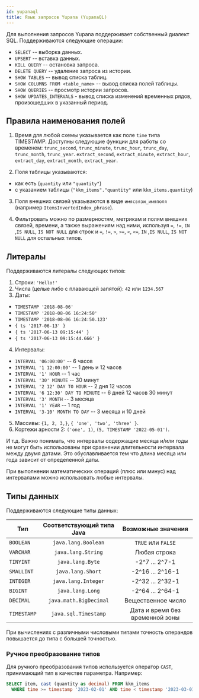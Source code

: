 ```yaml
---
id: yupanaql
title: Язык запросов Yupana (YupanaQL)
---
```


Для выполнения запросов Yupana поддерживает собственный диалект SQL.  Поддерживаются следующие операции:

 - `SELECT` -- выборка данных.
 - `UPSERT` -- вставка данных.
 - `KILL QUERY` -- остановка запроса.
 - `DELETE QUERY` -- удаление запроса из истории.
 - `SHOW TABLES` -- вывод списка таблиц.
 - `SHOW COLUMNS FROM <table_name>` -- вывод списка полей таблицы.
 - `SHOW QUERIES` -- просмотр истории запросов.
 - `SHOW UPDATES_INTERVALS` - вывод списка изменений временных рядов, произошедших в указанный период.

## Правила наименования полей

1. Время для любой схемы указывается как поле `time` типа TIMESTAMP. Доступны следующие функции для работы со временем:
 `trunc_second`, `trunc_minute`, `trunc_hour`, `trunc_day`, `trunc_month`, `trunc_year`.
 `extract_second`, `extract_minute`, `extract_hour`, `extract_day`, `extract_month`, `extract_year`.

2. Поля таблицы указываются:
 - как есть (`quantity` или `"quantity"`)
 - с указанием таблицы (`"kkm_items"."quantity"` или `kkm_items.quantity`)

3. Поля внешних связей указываются в виде `имясвязи_имяполя` (например `ItemsInvertedIndex_phrase`).

4. Фильтровать можно по размерностям, метрикам и полям внешних связей, времени, а также выражениям над ними,
   используя `=`, `!=`, `IN` ,`IS NULL`, `IS NOT NULL` для строк и `=`, `!=`, `>`, `>=`, `<`, `<=`, `IN` ,`IS NULL`,
   `IS NOT NULL` для остальных типов.

## Литералы

Поддерживаются литералы следующих типов:

1. Строки: `'Hello!'`
2. Числа (целые либо с плавающей запятой): `42` или `1234.567`
3. Даты:
 - `TIMESTAMP '2018-08-06'`
 - `TIMESTAMP '2018-08-06 16:24:50'`
 - `TIMESTAMP '2018-08-06 16:24:50.123'`
 - `{ ts '2017-06-13' }`
 - `{ ts '2017-06-13 09:15:44' }`
 - `{ ts '2017-06-13 09:15:44.666' }`
4. Интервалы:
 - `INTERVAL '06:00:00'` -- 6 часов
 - `INTERVAL '1 12:00:00'` -- 1 день и 12 часов
 - `INTERVAL '1' HOUR` -- 1 час
 - `INTERVAL '30' MINUTE` -- 30 минут
 - `INTERVAL '2 12' DAY TO HOUR` -- 2 дня 12 часов
 - `INTERVAL '6 12:30' DAY TO MINUTE` -- 6 дней 12 часов 30 минут
 - `INTERVAL '3' MONTH` -- 3 месяца
 - `INTERVAL '1' YEAR` -- 1 год
 - `INTERVAL '3-10' MONTH TO DAY` -- 3 месяца и 10 дней
5. Массивы: `{1, 2, 3,}`, `{ 'one', 'two', 'three' }`.
6. Кортежи арности 2: `('one', 1)`, `(5, TIMESTAMP '2022-05-01')`.

И т.д.  Важно понимать, что интервалы содержащие месяца и/или годы не могут быть использованы при сравнении длительности
интервала между двумя датами.  Это обуславливается тем что длина месяца или года зависит от определенной даты.

При выполнении математических операций (плюс или минус) над интервалами можно использовать любые интервалы.

## Типы данных

Поддерживаются следующие типы данных:

| Тип         | Соответствующий типа Java | Возможные значения              |
|-------------|:-------------------------:|:-------------------------------:|
| `BOOLEAN`   | `java.lang.Boolean`       | `TRUE` или `FALSE`              |
| `VARCHAR`   | `java.lang.String`        | Любая строка                    |
| `TINYINT`   | `java.lang.Byte`          | -2^7 ... 2^7-1                  |
| `SMALLINT`  | `java.lang.Short`         | -2^16 ... 2^16-1                |
| `INTEGER`   | `java.lang.Integer`       | -2^32 ... 2^32-1                |
| `BIGINT`    | `java.lang.Long`          | -2^64 ... 2^64-1                |
| `DECIMAL`   | `java.math.BigDecimal`    | Вещественное число              |
| `TIMESTAMP` | `java.sql.Timestamp`      | Дата и время без временной зоны |

При вычислениях с различными числовыми типами точность операндов повышается до типа с большей точностью.

### Ручное преобразование типов

Для ручного преобразования типов используется оператор `CAST`, принимающий тип в качестве параметра. Например:

```sql
SELECT item, cast (quantity as decimal) FROM kkm_items
  WHERE time >= timestamp '2023-02-01' AND time < timestamp '2023-03-01'
```
